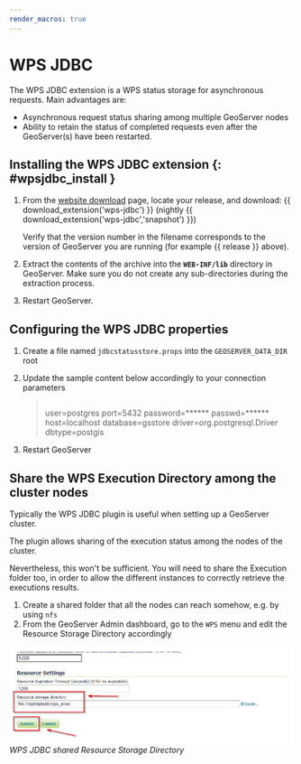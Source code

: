 ```yaml
---
render_macros: true
---
```


# WPS JDBC

The WPS JDBC extension is a WPS status storage for asynchronous requests. Main advantages are:

-   Asynchronous request status sharing among multiple GeoServer nodes
-   Ability to retain the status of completed requests even after the GeoServer(s) have been restarted.

## Installing the WPS JDBC extension {: #wpsjdbc_install }

1.  From the [website download](https://geoserver.org/download) page, locate your release, and download: {{ download_extension('wps-jdbc') }} (nightly {{ download_extension('wps-jdbc','snapshot') }})

    Verify that the version number in the filename corresponds to the version of GeoServer you are running (for example {{ release }} above).

2.  Extract the contents of the archive into the **`WEB-INF/lib`** directory in GeoServer. Make sure you do not create any sub-directories during the extraction process.

3.  Restart GeoServer.

## Configuring the WPS JDBC properties

1.  Create a file named ``jdbcstatusstore.props`` into the ``GEOSERVER_DATA_DIR`` root

2.  Update the sample content below accordingly to your connection parameters

    > ``` 
    > ```
    >
    > user=postgres port=5432 password=****** passwd=****** host=localhost database=gsstore driver=org.postgresql.Driver dbtype=postgis

3.  Restart GeoServer

## Share the WPS Execution Directory among the cluster nodes

Typically the WPS JDBC plugin is useful when setting up a GeoServer cluster.

The plugin allows sharing of the execution status among the nodes of the cluster.

Nevertheless, this won't be sufficient. You will need to share the Execution folder too, in order to allow the different instances to correctly retrieve the executions results.

1.  Create a shared folder that all the nodes can reach somehow, e.g. by using ``nfs``
2.  From the GeoServer Admin dashboard, go to the ``WPS`` menu and edit the Resource Storage Directory accordingly

![](images/wps-resource-storage-directory.png)
*WPS JDBC shared Resource Storage Directory*
